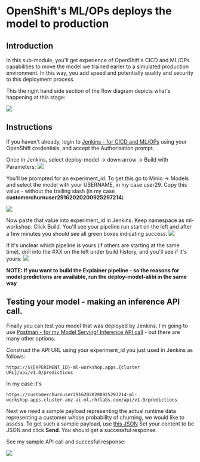 # OpenShift's ML/OPs deploys the model to production

## Introduction
In this sub-module, you'll get experience of OpenShift's CICD and ML/OPs capabilities to move the model we trained earler to a simulated production environment. In this way, you add speed and potentially quality and security to this deployment process.

This the right hand side section of the flow diagram depicts what's happening at this stage:


![](https://github.com/masoodfaisal/ml-workshop/blob/main/docs/images/22-FM-ML-Workshop-ml-ops.png)

## Instructions
If you haven't already, login to [Jenkins - for CICD and ML/OPs](https://jenkins-ml-jenkins-ml-workshop.apps.cluster-anz-ai-ml.rhtlabs.com/) using your OpenShift credentials, and accept the Authorisation prompt.


Once in Jenkins, select deploy-model -> down arrow -> Build with Parameters:
![](https://github.com/masoodfaisal/ml-workshop/blob/main/docs/images/23-jenkins-run-params.png)


You'll be prompted for an experiment_id. To get this go to Minio -> Models and select the model with your USERNAME, in my case user29. Copy this value - without the trailing slash (in my case **customerchurnuser29162020200925297214**) 


![](https://github.com/masoodfaisal/ml-workshop/blob/main/docs/images/24-minio-experiment-id.png)



Now paste that value into experiment_id in Jenkins. Keep namespace as ml-workshop. Click Build. You'll see your pipeline run start on the left and after a few minutes you should see all green boxes indicating success.
![](https://github.com/masoodfaisal/ml-workshop/blob/main/docs/images/25-Pipelinedeploy-model-success.png)


If it's unclear which pipeline is yours (if others are starting at the same time), drill into the #XX on the left under build history, and you'll see if it's yours: 
![](https://github.com/masoodfaisal/ml-workshop/blob/main/docs/images/26-pipeline-run-user29.png)


**NOTE: If you want to build the Explainer pipeline - so the reasons for model predictions are available, run the deploy-model-alibi in the same way**



## Testing your model - making an inference API call.

Finally you can test you model that was deployed by Jenkins. I'm going to use [Postman - for my Model Serving/ Inference API call](https://www.postman.com/downloads) - but there are many other options.

Construct the API URL using your experiment_id you just used in Jenkins as follows:
```
https://${EXPERIMENT_ID}-ml-workshop.apps.{cluster URL}/api/v1.0/predictions
```
In my case it's
```
https://customerchurnuser29162020200925297214-ml-workshop.apps.cluster-anz-ai-ml.rhtlabs.com/api/v1.0/predictions
```

Next we need a sample payload representing the actual runtime data representing a customer whose probability of churning, we would like to assess.
To get such a sample payload, use [this JSON](https://raw.githubusercontent.com/masoodfaisal/ml-workshop/main/vegetta/payload.json)
Set your content to be JSON and click **Send**. You should get a successful response.


See my sample API call and succesful response:


![](https://github.com/masoodfaisal/ml-workshop/blob/main/docs/images/27-postman-call.png)


